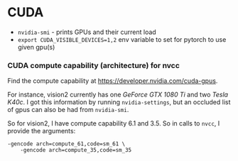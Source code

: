# CUDA

- `nvidia-smi` - prints GPUs and their current load
- `export CUDA_VISIBLE_DEVICES=1,2` env variable to set for pytorch to use given gpu(s)

### CUDA compute capability (architecture) for nvcc

Find the compute capability at https://developer.nvidia.com/cuda-gpus.

For instance, vision2 currently has one *GeForce GTX 1080 Ti* and two *Tesla K40c*. I got this information by running `nvidia-settings`, but an occluded list of gpus can also be had from `nvidia-smi`.

So for vision2, I have compute capability 6.1 and 3.5. So in calls to `nvcc`, I provide the arguments:
```
-gencode arch=compute_61,code=sm_61 \
	-gencode arch=compute_35,code=sm_35
```



<!--stackedit_data:
eyJoaXN0b3J5IjpbLTE0Mjc0OTM0MzldfQ==
-->